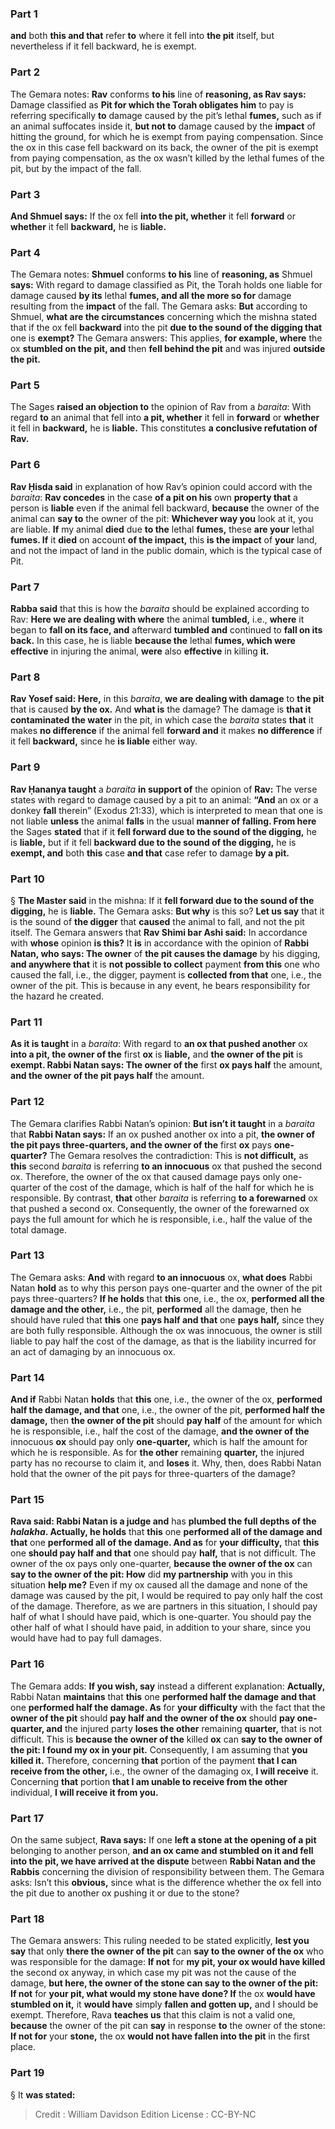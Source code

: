 
### Part 1
<b>and</b> both <b>this and that</b> refer <b>to</b> where it fell into <b>the pit</b> itself, but nevertheless if it fell backward, he is exempt.

### Part 2
The Gemara notes: <b>Rav</b> conforms <b>to his</b> line of <b>reasoning, as Rav says:</b> Damage classified as <b>Pit for which the Torah obligates him</b> to pay is referring specifically <b>to</b> damage caused by the pit’s lethal <b>fumes,</b> such as if an animal suffocates inside it, <b>but not to</b> damage caused by the <b>impact</b> of hitting the ground, for which he is exempt from paying compensation. Since the ox in this case fell backward on its back, the owner of the pit is exempt from paying compensation, as the ox wasn’t killed by the lethal fumes of the pit, but by the impact of the fall.

### Part 3
<b>And Shmuel says:</b> If the ox fell <b>into the pit, whether</b> it fell <b>forward</b> or <b>whether</b> it fell <b>backward,</b> he is <b>liable.</b>

### Part 4
The Gemara notes: <b>Shmuel</b> conforms <b>to his</b> line of <b>reasoning, as</b> Shmuel <b>says:</b> With regard to damage classified as Pit, the Torah holds one liable for damage caused <b>by its</b> lethal <b>fumes, and all the more so for</b> damage resulting from the <b>impact</b> of the fall. The Gemara asks: <b>But</b> according to Shmuel, <b>what are the circumstances</b> concerning which the mishna stated that if the ox fell <b>backward</b> into the pit <b>due to the sound of the digging that</b> one is <b>exempt?</b> The Gemara answers: This applies, <b>for example, where</b> the ox <b>stumbled on the pit, and</b> then <b>fell behind the pit</b> and was injured <b>outside the pit.</b>

### Part 5
The Sages <b>raised an objection to</b> the opinion of Rav from a <i>baraita</i>: With regard <b>to</b> an animal that fell into <b>a pit, whether</b> it fell in <b>forward</b> or <b>whether</b> it fell in <b>backward,</b> he is <b>liable.</b> This constitutes <b>a conclusive refutation of Rav.</b>

### Part 6
<b>Rav Ḥisda said</b> in explanation of how Rav’s opinion could accord with the <i>baraita</i>: <b>Rav concedes</b> in the case <b>of a pit on his</b> own <b>property that</b> a person is <b>liable</b> even if the animal fell backward, <b>because</b> the owner of the animal can <b>say to</b> the owner of the pit: <b>Whichever way you</b> look at it, you are liable. <b>If</b> my animal <b>died</b> due <b>to the</b> lethal <b>fumes,</b> these <b>are your</b> lethal <b>fumes. If</b> it <b>died</b> on account <b>of the impact,</b> this <b>is the impact</b> of <b>your</b> land, and not the impact of land in the public domain, which is the typical case of Pit.

### Part 7
<b>Rabba said</b> that this is how the <i>baraita</i> should be explained according to Rav: <b>Here we are dealing with where</b> the animal <b>tumbled,</b> i.e., <b>where</b> it began to <b>fall on its face, and</b> afterward <b>tumbled and</b> continued to <b>fall on its back.</b> In this case, he is liable <b>because the</b> lethal <b>fumes, which were effective</b> in injuring the animal, <b>were</b> also <b>effective</b> in killing <b>it.</b>

### Part 8
<b>Rav Yosef said: Here,</b> in this <i>baraita</i>, <b>we are dealing with damage</b> to <b>the pit</b> that is caused <b>by the ox.</b> And <b>what is</b> the damage? The damage is <b>that it contaminated the water</b> in the pit, in which case the <i>baraita</i> states <b>that</b> it makes <b>no difference</b> if the animal fell <b>forward and</b> it makes <b>no difference</b> if it fell <b>backward,</b> since he <b>is liable</b> either way.

### Part 9
<b>Rav Ḥananya taught</b> a <i>baraita</i> <b>in support of</b> the opinion of <b>Rav:</b> The verse states with regard to damage caused by a pit to an animal: <b>“And</b> an ox or a donkey <b>fall</b> therein” (Exodus 21:33), which is interpreted to mean that one is not liable <b>unless</b> the animal <b>falls</b> in the usual <b>manner of falling. From here</b> the Sages <b>stated</b> that if it <b>fell forward due to the sound of the digging,</b> he is <b>liable,</b> but if it fell <b>backward due to the sound of the digging,</b> he is <b>exempt, and</b> both <b>this</b> case <b>and that</b> case refer to damage <b>by a pit.</b>

### Part 10
§ <b>The Master said</b> in the mishna: If it <b>fell forward due to the sound of the digging,</b> he is <b>liable.</b> The Gemara asks: <b>But why</b> is this so? <b>Let us say</b> that it is the sound of <b>the digger</b> that <b>caused</b> the animal to fall, and not the pit itself. The Gemara answers that <b>Rav Shimi bar Ashi said:</b> In accordance with <b>whose</b> opinion <b>is this?</b> It <b>is</b> in accordance with the opinion of <b>Rabbi Natan, who says: The owner</b> of <b>the pit causes the damage</b> by his digging, <b>and anywhere that</b> it is <b>not possible to collect</b> payment <b>from this</b> one who caused the fall, i.e., the digger, payment is <b>collected from that</b> one, i.e., the owner of the pit. This is because in any event, he bears responsibility for the hazard he created.

### Part 11
<b>As it is taught</b> in a <i>baraita</i>: With regard to <b>an ox that pushed another</b> ox <b>into a pit, the owner of the</b> first <b>ox</b> is <b>liable,</b> and <b>the owner of the pit</b> is <b>exempt. Rabbi Natan says: The owner of the</b> first <b>ox pays half</b> the amount, <b>and the owner of the pit pays half</b> the amount.

### Part 12
The Gemara clarifies Rabbi Natan’s opinion: <b>But isn’t it taught</b> in a <i>baraita</i> that <b>Rabbi Natan says:</b> If an ox pushed another ox into a pit, <b>the owner of the pit pays three-quarters, and the owner of the</b> first <b>ox</b> pays <b>one-quarter?</b> The Gemara resolves the contradiction: This is <b>not difficult,</b> as <b>this</b> second <i>baraita</i> is referring <b>to an innocuous</b> ox that pushed the second ox. Therefore, the owner of the ox that caused damage pays only one-quarter of the cost of the damage, which is half of the half for which he is responsible. By contrast, <b>that</b> other <i>baraita</i> is referring <b>to a forewarned</b> ox that pushed a second ox. Consequently, the owner of the forewarned ox pays the full amount for which he is responsible, i.e., half the value of the total damage.

### Part 13
The Gemara asks: <b>And</b> with regard <b>to an innocuous</b> ox, <b>what does</b> Rabbi Natan <b>hold</b> as to why this person pays one-quarter and the owner of the pit pays three-quarters? <b>If he holds</b> that <b>this</b> one, i.e., the ox, <b>performed all the damage and the other,</b> i.e., the pit, <b>performed</b> all the damage, then he should have ruled that <b>this</b> one <b>pays half and that</b> one <b>pays half,</b> since they are both fully responsible. Although the ox was innocuous, the owner is still liable to pay half the cost of the damage, as that is the liability incurred for an act of damaging by an innocuous ox.

### Part 14
<b>And if</b> Rabbi Natan <b>holds</b> that <b>this</b> one, i.e., the owner of the ox, <b>performed half the damage, and that</b> one, i.e., the owner of the pit, <b>performed half the damage,</b> then <b>the owner of the pit</b> should <b>pay half</b> of the amount for which he is responsible, i.e., half the cost of the damage, <b>and the owner of the</b> innocuous <b>ox</b> should pay only <b>one-quarter,</b> which is half the amount for which he is responsible. As for <b>the other</b> remaining <b>quarter,</b> the injured party has no recourse to claim it, and <b>loses</b> it. Why, then, does Rabbi Natan hold that the owner of the pit pays for three-quarters of the damage?

### Part 15
<b>Rava said: Rabbi Natan is a judge and</b> has <b>plumbed the full depths of the <i>halakha</i>. Actually, he holds</b> that <b>this</b> one <b>performed all of the damage and that</b> one <b>performed all of the damage. And as</b> for <b>your difficulty,</b> that <b>this</b> one <b>should pay half and that</b> one should pay <b>half,</b> that is not difficult. The owner of the ox pays only one-quarter, <b>because the owner of the ox</b> can <b>say to the owner of the pit: How</b> did <b>my partnership</b> with you in this situation <b>help me?</b> Even if my ox caused all the damage and none of the damage was caused by the pit, I would be required to pay only half the cost of the damage. Therefore, as we are partners in this situation, I should pay half of what I should have paid, which is one-quarter. You should pay the other half of what I should have paid, in addition to your share, since you would have had to pay full damages.

### Part 16
The Gemara adds: <b>If you wish, say</b> instead a different explanation: <b>Actually,</b> Rabbi Natan <b>maintains</b> that <b>this</b> one <b>performed half the damage and that</b> one <b>performed half the damage. As</b> for <b>your difficulty</b> with the fact that the <b>owner of the pit</b> should <b>pay half and the owner of the ox</b> should <b>pay one-quarter, and</b> the injured party <b>loses the other</b> remaining <b>quarter,</b> that is not difficult. This is <b>because the owner of the</b> killed <b>ox</b> can <b>say to the owner of the pit: I found my ox in your pit.</b> Consequently, I am assuming that <b>you killed it.</b> Therefore, concerning <b>that</b> portion of the payment <b>that I can receive from the other,</b> i.e., the owner of the damaging ox, <b>I will receive</b> it. Concerning <b>that</b> portion <b>that I am unable to receive from the other</b> individual, <b>I will receive it from you.</b>

### Part 17
On the same subject, <b>Rava says:</b> If one <b>left a stone at the opening of a pit</b> belonging to another person, <b>and an ox came and stumbled on it and fell into the pit, we have arrived at the dispute</b> between <b>Rabbi Natan and the Rabbis</b> concerning the division of responsibility between them. The Gemara asks: Isn’t this <b>obvious,</b> since what is the difference whether the ox fell into the pit due to another ox pushing it or due to the stone?

### Part 18
The Gemara answers: This ruling needed to be stated explicitly, <b>lest you say</b> that only <b>there the owner of the pit</b> can <b>say to the owner of the ox</b> who was responsible for the damage: <b>If not</b> for <b>my pit, your ox would have killed</b> the second ox anyway, in which case my pit was not the cause of the damage, <b>but here, the owner of the stone can say to the owner of the pit: If not</b> for <b>your pit, what would my stone have done? If</b> the ox <b>would have stumbled on it,</b> it <b>would have</b> simply <b>fallen and gotten up,</b> and I should be exempt. Therefore, Rava <b>teaches us</b> that this claim is not a valid one, <b>because</b> the owner of the pit can <b>say</b> in response <b>to</b> the owner of the stone: <b>If not for</b> your <b>stone,</b> the ox <b>would not have fallen into the pit</b> in the first place.

### Part 19
§ It <b>was stated:</b>

>Credit : William Davidson Edition
>License : CC-BY-NC